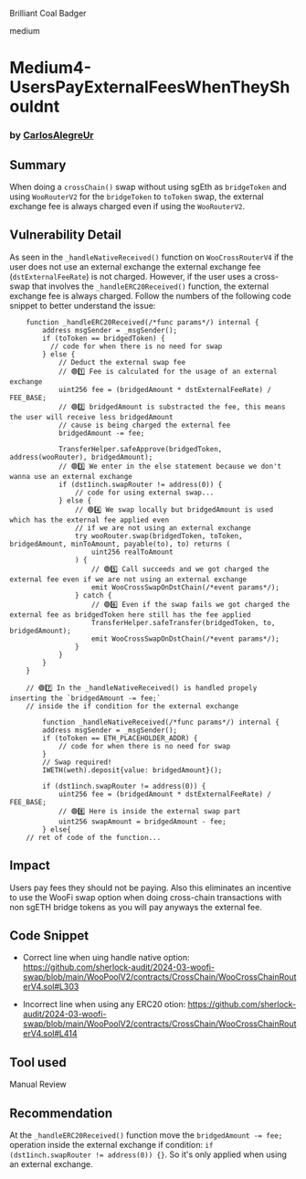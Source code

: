 Brilliant Coal Badger

medium

# Medium4-UsersPayExternalFeesWhenTheyShouldnt

### by [CarlosAlegreUr](https://github.com/CarlosAlegreUr)

## Summary

When doing a `crossChain()` swap without using sgEth as `bridgeToken` and using `WooRouterV2` for the `bridgeToken` to `toToken` swap, the external exchange fee is always charged even if using the `WooRouterV2`.

## Vulnerability Detail

As seen in the `_handleNativeReceived()` function on `WooCrossRouterV4` if the user does not use an external exchange the external exchange fee (`dstExternalFeeRate`) is not charged. However, if the user uses a cross-swap that involves the `_handleERC20Received()` function, the external exchange fee is always charged. Follow the numbers of the following code snippet to better understand the issue:

```solidity
    function _handleERC20Received(/*func params*/) internal {
        address msgSender = _msgSender();
        if (toToken == bridgedToken) {
          // code for when there is no need for swap
        } else {
            // Deduct the external swap fee
            // 🟢1️⃣ Fee is calculated for the usage of an external exchange
            uint256 fee = (bridgedAmount * dstExternalFeeRate) / FEE_BASE;
            // 🟢2️⃣ bridgedAmount is substracted the fee, this means the user will receive less bridgedAmount
            // cause is being charged the external fee
            bridgedAmount -= fee;

            TransferHelper.safeApprove(bridgedToken, address(wooRouter), bridgedAmount);
            // 🟢3️⃣ We enter in the else statement because we don't wanna use an external exchange
            if (dst1inch.swapRouter != address(0)) {
                // code for using external swap...
            } else {
                // 🟢4️⃣ We swap locally but bridgedAmount is used which has the external fee applied even
                // if we are not using an external exchange
                try wooRouter.swap(bridgedToken, toToken, bridgedAmount, minToAmount, payable(to), to) returns (
                    uint256 realToAmount
                ) {
                    // 🟢5️⃣ Call succeeds and we got charged the external fee even if we are not using an external exchange
                    emit WooCrossSwapOnDstChain(/*event params*/);
                } catch {
                    // 🟢6️⃣ Even if the swap fails we got charged the external fee as bridgedToken here still has the fee applied
                    TransferHelper.safeTransfer(bridgedToken, to, bridgedAmount);
                    emit WooCrossSwapOnDstChain(/*event params*/);
                }
            }
        }
    }

    // 🟢7️⃣ In the _handleNativeReceived() is handled propely inserting the `bridgedAmount -= fee;`
    // inside the if condition for the external exchange

        function _handleNativeReceived(/*func params*/) internal {
        address msgSender = _msgSender();
        if (toToken == ETH_PLACEHOLDER_ADDR) {
            // code for when there is no need for swap
        }
        // Swap required!
        IWETH(weth).deposit{value: bridgedAmount}();

        if (dst1inch.swapRouter != address(0)) {
            uint256 fee = (bridgedAmount * dstExternalFeeRate) / FEE_BASE;
            // 🟢8️⃣ Here is inside the external swap part
            uint256 swapAmount = bridgedAmount - fee;
        } else{
    // ret of code of the function...
```

## Impact

Users pay fees they should not be paying. Also this eliminates an incentive to use the WooFi swap option when doing cross-chain transactions with non sgETH bridge tokens as you will pay anyways the external fee.

## Code Snippet

- Correct line when uing handle native option: https://github.com/sherlock-audit/2024-03-woofi-swap/blob/main/WooPoolV2/contracts/CrossChain/WooCrossChainRouterV4.sol#L303

- Incorrect line when using any ERC20 otion: https://github.com/sherlock-audit/2024-03-woofi-swap/blob/main/WooPoolV2/contracts/CrossChain/WooCrossChainRouterV4.sol#L414

## Tool used

Manual Review

## Recommendation

At the `_handleERC20Received()` function move the `bridgedAmount -= fee;` operation inside the external exchange if condition: `if (dst1inch.swapRouter != address(0)) {}`. So it's only applied when using an external exchange.

